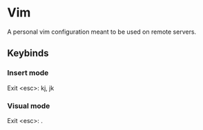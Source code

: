 # Vim
A personal vim configuration meant to be used on remote servers.

## Keybinds
### Insert mode
Exit \<esc\>: kj, jk

### Visual mode
Exit \<esc\>: .



